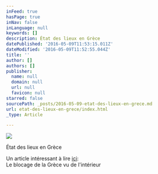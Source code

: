 ```yaml
---
inFeed: true
hasPage: true
inNav: false
inLanguage: null
keywords: []
description: État des lieux en Grèce
datePublished: '2016-05-09T11:53:15.011Z'
dateModified: '2016-05-09T11:52:55.044Z'
title: ''
author: []
authors: []
publisher:
  name: null
  domain: null
  url: null
  favicon: null
starred: false
sourcePath: _posts/2016-05-09-etat-des-lieux-en-grece.md
url: etat-des-lieux-en-grece/index.html
_type: Article

---
```

![](https://the-grid-user-content.s3-us-west-2.amazonaws.com/0e20b93a-6e81-49cd-bb89-88e60c014d0f.jpg)

État des lieux en Grèce

Un article intéressant à lire [ici][0]:   
Le blocage de la Grèce vu de l'intérieur

[0]: http://blogyy.net/2016/05/08/le-blocage-de-la-grece-vu-de-linterieur/